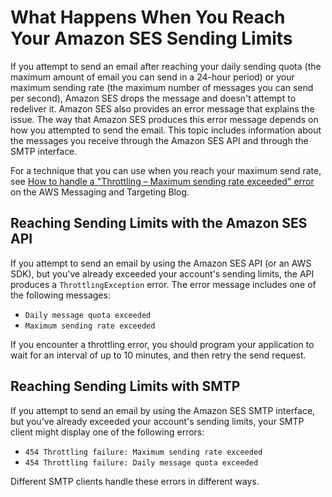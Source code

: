 # What Happens When You Reach Your Amazon SES Sending Limits<a name="reach-sending-limits"></a>

If you attempt to send an email after reaching your daily sending quota \(the maximum amount of email you can send in a 24\-hour period\) or your maximum sending rate \(the maximum number of messages you can send per second\), Amazon SES drops the message and doesn't attempt to redeliver it\. Amazon SES also provides an error message that explains the issue\. The way that Amazon SES produces this error message depends on how you attempted to send the email\. This topic includes information about the messages you receive through the Amazon SES API and through the SMTP interface\. 

For a technique that you can use when you reach your maximum send rate, see [ How to handle a "Throttling – Maximum sending rate exceeded" error](https://aws.amazon.com//blogs/messaging-and-targeting/how-to-handle-a-throttling-maximum-sending-rate-exceeded-error/) on the AWS Messaging and Targeting Blog\.

## Reaching Sending Limits with the Amazon SES API<a name="reach-sending-limits-api"></a>

If you attempt to send an email by using the Amazon SES API \(or an AWS SDK\), but you've already exceeded your account's sending limits, the API produces a `ThrottlingException` error\. The error message includes one of the following messages:
+ `Daily message quota exceeded`
+ `Maximum sending rate exceeded`

If you encounter a throttling error, you should program your application to wait for an interval of up to 10 minutes, and then retry the send request\.

## Reaching Sending Limits with SMTP<a name="reach-sending-limits-smtp"></a>

If you attempt to send an email by using the Amazon SES SMTP interface, but you've already exceeded your account's sending limits, your SMTP client might display one of the following errors:
+ `454 Throttling failure: Maximum sending rate exceeded`
+ `454 Throttling failure: Daily message quota exceeded`

Different SMTP clients handle these errors in different ways\.
